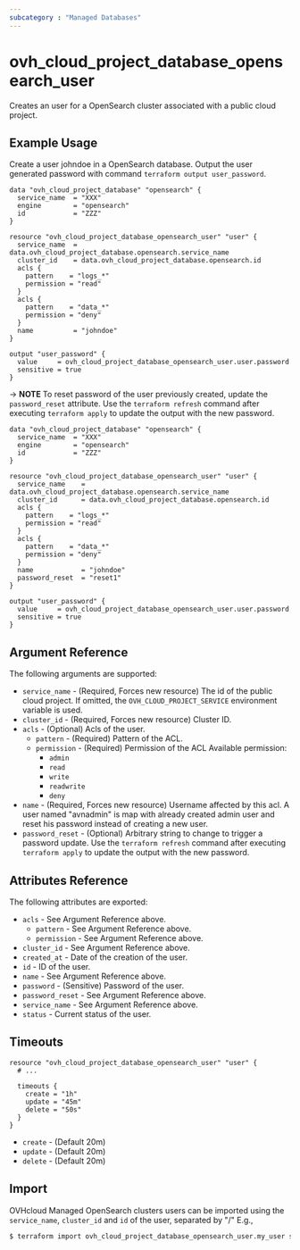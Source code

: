 ```yaml
---
subcategory : "Managed Databases"
---
```


# ovh_cloud_project_database_opensearch_user

Creates an user for a OpenSearch cluster associated with a public cloud project.

## Example Usage

Create a user johndoe in a OpenSearch database.
Output the user generated password with command `terraform output user_password`.

```hcl
data "ovh_cloud_project_database" "opensearch" {
  service_name  = "XXX"
  engine        = "opensearch"
  id            = "ZZZ"
}

resource "ovh_cloud_project_database_opensearch_user" "user" {
  service_name  = data.ovh_cloud_project_database.opensearch.service_name
  cluster_id    = data.ovh_cloud_project_database.opensearch.id
  acls {
    pattern    = "logs_*"
    permission = "read"
  }
  acls {
    pattern    = "data_*"
    permission = "deny"
  }
  name          = "johndoe"
}

output "user_password" {
  value     = ovh_cloud_project_database_opensearch_user.user.password
  sensitive = true
}
```

-> __NOTE__ To reset password of the user previously created, update the `password_reset` attribute.
Use the `terraform refresh` command after executing `terraform apply` to update the output with the new password.
```hcl
data "ovh_cloud_project_database" "opensearch" {
  service_name  = "XXX"
  engine        = "opensearch"
  id            = "ZZZ"
}

resource "ovh_cloud_project_database_opensearch_user" "user" {
  service_name    = data.ovh_cloud_project_database.opensearch.service_name
  cluster_id      = data.ovh_cloud_project_database.opensearch.id
  acls {
    pattern    = "logs_*"
    permission = "read"
  }
  acls {
    pattern    = "data_*"
    permission = "deny"
  }
  name            = "johndoe"
  password_reset  = "reset1"
}

output "user_password" {
  value     = ovh_cloud_project_database_opensearch_user.user.password
  sensitive = true
}
```

## Argument Reference

The following arguments are supported:

* `service_name` - (Required, Forces new resource) The id of the public cloud project. If omitted,
  the `OVH_CLOUD_PROJECT_SERVICE` environment variable is used.
* `cluster_id` - (Required, Forces new resource) Cluster ID.
* `acls` - (Optional) Acls of the user.
  * `pattern` - (Required) Pattern of the ACL.
  * `permission` - (Required) Permission of the ACL
  Available permission:
    * `admin`
    * `read`
    * `write`
    * `readwrite`
    * `deny`
* `name` - (Required, Forces new resource) Username affected by this acl. A user named "avnadmin" is map with already created admin user and reset his password instead of creating a new user.
* `password_reset` - (Optional) Arbitrary string to change to trigger a password update. Use the `terraform refresh` command after executing `terraform apply` to update the output with the new password.

## Attributes Reference

The following attributes are exported:

* `acls` - See Argument Reference above.
  * `pattern` - See Argument Reference above.
  * `permission` - See Argument Reference above.
* `cluster_id` - See Argument Reference above.
* `created_at` - Date of the creation of the user.
* `id` - ID of the user.
* `name` - See Argument Reference above.
* `password` - (Sensitive) Password of the user.
* `password_reset` - See Argument Reference above.
* `service_name` - See Argument Reference above.
* `status` - Current status of the user.

## Timeouts

```hcl
resource "ovh_cloud_project_database_opensearch_user" "user" {
  # ...

  timeouts {
    create = "1h"
    update = "45m"
    delete = "50s"
  }
}
```
* `create` - (Default 20m)
* `update` - (Default 20m)
* `delete` - (Default 20m)

## Import

OVHcloud Managed OpenSearch clusters users can be imported using the `service_name`, `cluster_id` and `id` of the user, separated by "/" E.g.,

```bash
$ terraform import ovh_cloud_project_database_opensearch_user.my_user service_name/cluster_id/id
```
